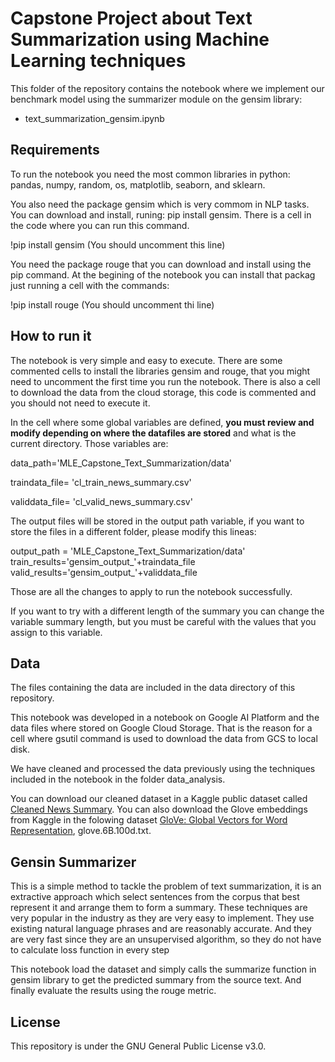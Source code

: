 
# Capstone Project about Text Summarization using Machine Learning techniques

This folder of the repository contains the notebook where we implement our benchmark model using the summarizer module on the gensim library:

- text_summarization_gensim.ipynb

## Requirements

To run the notebook you need the most common libraries in python: pandas, numpy, random, os, matplotlib, seaborn, and sklearn.

You also need the package gensim which is very commom in NLP tasks. You can download and install, runing: pip install gensim. There is a cell in the code where you can run this command.

!pip install gensim
(You should uncomment this line)

You need the package rouge that you can download and install using the pip command. At the begining of the notebook you can install that packag just running a cell with the commands:

!pip install rouge
(You should uncomment thi line)

## How to run it
The notebook is very simple and easy to execute. There are some commented cells to install the libraries gensim and rouge, that you might need to uncomment the first time you run the notebook.
There is also a cell to download the data from the cloud storage, this code is commented and you should not need to execute it.

In the cell where some global variables are defined, **you must review and modify depending on where the datafiles are stored** and what is the current directory. Those variables are:

data_path='MLE_Capstone_Text_Summarization/data'

traindata_file= 'cl_train_news_summary.csv'

validdata_file= 'cl_valid_news_summary.csv'

The output files will be stored in the output path variable, if you want to store the files in a different folder, please modify this lineas:

output_path = 'MLE_Capstone_Text_Summarization/data'
train_results='gensim_output_'+traindata_file
valid_results='gensim_output_'+validdata_file

Those are all the changes to apply to run the notebook successfully.

If you want to try with a different length of the summary you can change the variable summary length, but you must be careful with the values ​​that you assign to this variable.

## Data

The files containing the data are included in the data directory of this repository.

This notebook was developed in a notebook on Google AI Platform and the data files where stored on Google Cloud Storage. That is the reason for a cell where gsutil command is used to download the data from GCS to local disk. 

We have cleaned and processed the data previously using the techniques included in the notebook in the folder data_analysis.

You can download our cleaned dataset in a Kaggle public dataset called [Cleaned News Summary](https://www.kaggle.com/edumunozsala/cleaned-news-summary).
You can also download the Glove embeddings from Kaggle in the folowing dataset [GloVe: Global Vectors for Word Representation](https://www.kaggle.com/rtatman/glove-global-vectors-for-word-representation), glove.6B.100d.txt.


## Gensin Summarizer

This is a simple method to tackle the problem of text summarization, it is an extractive approach which select sentences from the corpus that best represent it and arrange them to form a summary. These techniques are very popular in the industry as they are very easy to implement. They use existing natural language phrases and are reasonably accurate. And they are very fast since they are an unsupervised algorithm, so they do not have to calculate loss function in every step

This notebook load the dataset and simply calls the summarize function in gensim library to get the predicted summary from the source text. And finally evaluate the results using the rouge metric.

## License
This repository is under the GNU General Public License v3.0.
